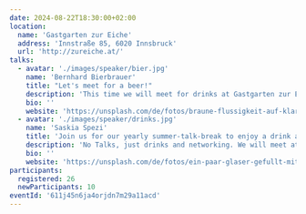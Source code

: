 ```yaml
---
date: 2024-08-22T18:30:00+02:00
location:
  name: 'Gastgarten zur Eiche'
  address: 'Innstraße 85, 6020 Innsbruck'
  url: 'http://zureiche.at/'
talks:
  - avatar: './images/speaker/bier.jpg'
    name: 'Bernhard Bierbrauer'
    title: "Let's meet for a beer!"
    description: 'This time we will meet for drinks at Gastgarten zur Eiche to network. We reserved tables for for 20 people.'
    bio: ''
    website: 'https://unsplash.com/de/fotos/braune-flussigkeit-auf-klarem-glasbecher-rrvAuudnAfg'
  - avatar: './images/speaker/drinks.jpg'
    name: 'Saskia Spezi'
    title: 'Join us for our yearly summer-talk-break to enjoy a drink and chat.'
    description: 'No Talks, just drinks and networking. We will meet at Gastgarten zur Eiche at around 18:30. Please register so we can adapt the reservation accordingly.'
    bio: ''
    website: 'https://unsplash.com/de/fotos/ein-paar-glaser-gefullt-mit-flussigkeit-und-trinkhalmen-v_RGL0q1pTg'
participants:
  registered: 26
  newParticipants: 10
eventId: '611j45n6ja4orjdn7m29a11acd'
---
```


